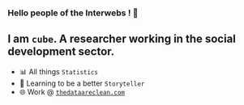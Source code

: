 ### Hello people of the Interwebs ! 👋

## I am `cube`. A researcher working in the social development sector.

- 📊 All things `Statistics`
- 🌈 Learning to be a better `Storyteller`
- 🌐 Work @ [`thedataareclean.com`](https://thedataareclean.com/)

<!--
**TheDataAreClean/TheDataAreClean** is a ✨ _special_ ✨ repository because its `README.md` (this file) appears on your GitHub profile.

Here are some ideas to get you started:

- 🔭 I’m currently working on ...
- 🌱 I’m currently learning ...
- 👯 I’m looking to collaborate on ...
- 🤔 I’m looking for help with ...
- 💬 Ask me about ...
- 📫 How to reach me: ...
- 😄 Pronouns: ...
- ⚡ Fun fact: ...
-->
